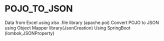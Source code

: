 # POJO_TO_JSON
Data from Excel using xlsx .file library (apache.poi) 
Convert POJO to JSON using Object Mapper library(JsonCreation)
Using SpringBoot (lombok,JSONProperty)
